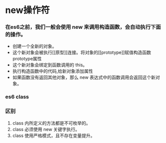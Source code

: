 # new操作符
### 在es6之前，我们一般会使用 new 来调用构造函数，会自动执行下面的操作。

- 创建一个全新的对象。
- 这个新对象会被执行[[原型]]连接。将对象的[[prototype]]赋值构造函数prototype属性
- 这个新对象会绑定到函数调用的 this。
- 执行构造函数中的代码,给新对象添加属性
- 如果函数没有返回其他对象，那么 new 表达式中的函数调用会返回这个新对象。

### es6 class

### 区别
1. class 内所定义的方法都是不可枚举的。
2. class 必须使用 new 关键字执行。
3. class 使用严格模式，且不存在变量提升。


